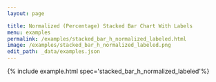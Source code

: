 ```yaml
---
layout: page

title: Normalized (Percentage) Stacked Bar Chart With Labels
menu: examples
permalink: /examples/stacked_bar_h_normalized_labeled.html
image: /examples/stacked_bar_h_normalized_labeled.png
edit_path: _data/examples.json
---
```




{% include example.html spec='stacked_bar_h_normalized_labeled'%}

